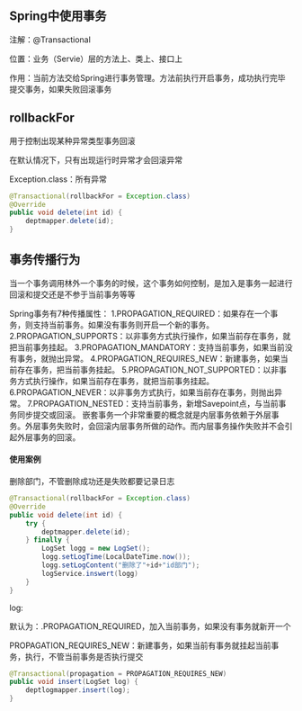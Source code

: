 ## Spring中使用事务

注解：@Transactional

位置：业务（Servie）层的方法上、类上、接口上

作用：当前方法交给Spring进行事务管理。方法前执行开启事务，成功执行完毕提交事务，如果失败回滚事务

## rollbackFor

用于控制出现某种异常类型事务回滚

在默认情况下，只有出现运行时异常才会回滚异常

Exception.class：所有异常

```java
@Transactional(rollbackFor = Exception.class)
@Override
public void delete(int id) {
    deptmapper.delete(id);
}
```

## 事务传播行为

当一个事务调用林外一个事务的时候，这个事务如何控制，是加入是事务一起进行回滚和提交还是不参于当前事务等等

Spring事务有7种传播属性：
1.PROPAGATION_REQUIRED：如果存在一个事务，则支持当前事务。如果没有事务则开启一个新的事务。
2.PROPAGATION_SUPPORTS：以非事务方式执行操作，如果当前存在事务，就把当前事务挂起。
3.PROPAGATION_MANDATORY：支持当前事务，如果当前没有事务，就抛出异常。
4.PROPAGATION_REQUIRES_NEW：新建事务，如果当前存在事务，把当前事务挂起。
5.PROPAGATION_NOT_SUPPORTED：以非事务方式执行操作，如果当前存在事务，就把当前事务挂起。
6.PROPAGATION_NEVER：以非事务方式执行，如果当前存在事务，则抛出异常。
7.PROPAGATION_NESTED：支持当前事务，新增Savepoint点，与当前事务同步提交或回滚。 嵌套事务一个非常重要的概念就是内层事务依赖于外层事务。外层事务失败时，会回滚内层事务所做的动作。而内层事务操作失败并不会引起外层事务的回滚。

#### 使用案例

删除部门，不管删除成功还是失败都要记录日志

```java
@Transactional(rollbackFor = Exception.class)
@Override
public void delete(int id) {
    try {
        deptmapper.delete(id);
    } finally {
        LogSet logg = new LogSet();
        logg.setLogTime(LocalDateTime.now());
        logg.setLogContent("删除了"+id+"id部门");
        logService.inswert(logg)
    }
}
```

log:

默认为：.PROPAGATION_REQUIRED，加入当前事务，如果没有事务就新开一个

PROPAGATION_REQUIRES_NEW：新建事务，如果当前有事务就挂起当前事务，执行，不管当前事务是否执行提交

```java
@Transactional(propagation = PROPAGATION_REQUIRES_NEW)
public void insert(LogSet log) {
    deptlogmapper.insert(log);
}
```